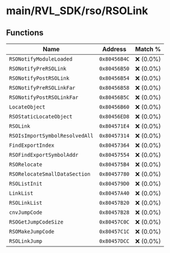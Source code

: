 # main/RVL_SDK/rso/RSOLink

## Functions

| Name | Address | Match % |
|------|---------|---------|
| `RSONotifyModuleLoaded` | `0x80456B4C` | :x: (0.0%) |
| `RSONotifyPreRSOLink` | `0x80456B50` | :x: (0.0%) |
| `RSONotifyPostRSOLink` | `0x80456B54` | :x: (0.0%) |
| `RSONotifyPreRSOLinkFar` | `0x80456B58` | :x: (0.0%) |
| `RSONotifyPostRSOLinkFar` | `0x80456B5C` | :x: (0.0%) |
| `LocateObject` | `0x80456B60` | :x: (0.0%) |
| `RSOStaticLocateObject` | `0x80456ED8` | :x: (0.0%) |
| `RSOLink` | `0x804571E4` | :x: (0.0%) |
| `RSOIsImportSymbolResolvedAll` | `0x80457314` | :x: (0.0%) |
| `FindExportIndex` | `0x80457364` | :x: (0.0%) |
| `RSOFindExportSymbolAddr` | `0x80457554` | :x: (0.0%) |
| `RSORelocate` | `0x804575B4` | :x: (0.0%) |
| `RSORelocateSmallDataSection` | `0x80457780` | :x: (0.0%) |
| `RSOListInit` | `0x804579D0` | :x: (0.0%) |
| `LinkList` | `0x80457A40` | :x: (0.0%) |
| `RSOLinkList` | `0x80457B20` | :x: (0.0%) |
| `cnvJumpCode` | `0x80457B28` | :x: (0.0%) |
| `RSOGetJumpCodeSize` | `0x80457C0C` | :x: (0.0%) |
| `RSOMakeJumpCode` | `0x80457C1C` | :x: (0.0%) |
| `RSOLinkJump` | `0x80457DCC` | :x: (0.0%) |